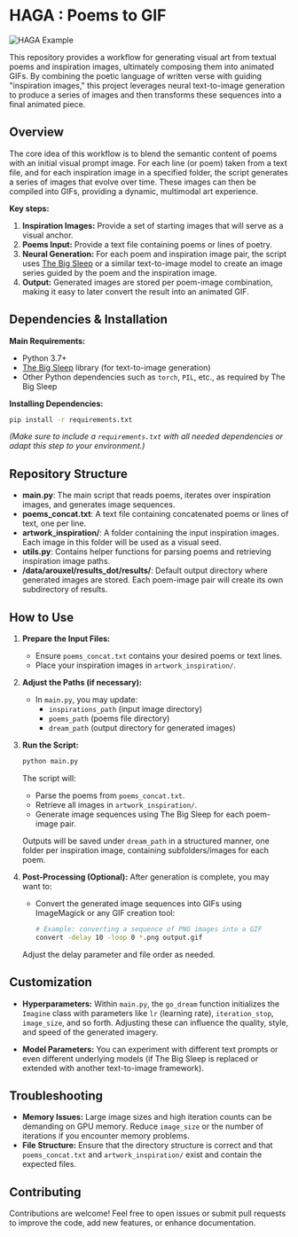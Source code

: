 # HAGA : Poems to GIF
![HAGA Example](./gif.gif)


This repository provides a workflow for generating visual art from textual poems and inspiration images, ultimately composing them into animated GIFs. By combining the poetic language of written verse with guiding "inspiration images," this project leverages neural text-to-image generation to produce a series of images and then transforms these sequences into a final animated piece.

## Overview

The core idea of this workflow is to blend the semantic content of poems with an initial visual prompt image. For each line (or poem) taken from a text file, and for each inspiration image in a specified folder, the script generates a series of images that evolve over time. These images can then be compiled into GIFs, providing a dynamic, multimodal art experience.

**Key steps:**
1. **Inspiration Images:** Provide a set of starting images that will serve as a visual anchor.
2. **Poems Input:** Provide a text file containing poems or lines of poetry.
3. **Neural Generation:** For each poem and inspiration image pair, the script uses [The Big Sleep](https://github.com/lucidrains/big-sleep) or a similar text-to-image model to create an image series guided by the poem and the inspiration image.
4. **Output:** Generated images are stored per poem-image combination, making it easy to later convert the result into an animated GIF.

## Dependencies & Installation

**Main Requirements:**
- Python 3.7+
- [The Big Sleep](https://github.com/lucidrains/big-sleep) library (for text-to-image generation)
- Other Python dependencies such as `torch`, `PIL`, etc., as required by The Big Sleep

**Installing Dependencies:**
```bash
pip install -r requirements.txt
```

*(Make sure to include a `requirements.txt` with all needed dependencies or adapt this step to your environment.)*

## Repository Structure

- **main.py**: The main script that reads poems, iterates over inspiration images, and generates image sequences.
- **poems_concat.txt**: A text file containing concatenated poems or lines of text, one per line.
- **artwork_inspiration/**: A folder containing the input inspiration images. Each image in this folder will be used as a visual seed.
- **utils.py**: Contains helper functions for parsing poems and retrieving inspiration image paths.
- **/data/arouxel/results_dot/results/**: Default output directory where generated images are stored. Each poem-image pair will create its own subdirectory of results.

## How to Use

1. **Prepare the Input Files:**
   - Ensure `poems_concat.txt` contains your desired poems or text lines.
   - Place your inspiration images in `artwork_inspiration/`.

2. **Adjust the Paths (if necessary):**
   - In `main.py`, you may update:
     - `inspirations_path` (input image directory)
     - `poems_path` (poems file directory)
     - `dream_path` (output directory for generated images)
   
3. **Run the Script:**
   ```bash
   python main.py
   ```
   
   The script will:
   - Parse the poems from `poems_concat.txt`.
   - Retrieve all images in `artwork_inspiration/`.
   - Generate image sequences using The Big Sleep for each poem-image pair.
   
   Outputs will be saved under `dream_path` in a structured manner, one folder per inspiration image, containing subfolders/images for each poem.

4. **Post-Processing (Optional):**
   After generation is complete, you may want to:
   - Convert the generated image sequences into GIFs using ImageMagick or any GIF creation tool:
     ```bash
     # Example: converting a sequence of PNG images into a GIF
     convert -delay 10 -loop 0 *.png output.gif
     ```
   
   Adjust the delay parameter and file order as needed.

## Customization

- **Hyperparameters:** 
  Within `main.py`, the `go_dream` function initializes the `Imagine` class with parameters like `lr` (learning rate), `iteration_stop`, `image_size`, and so forth. Adjusting these can influence the quality, style, and speed of the generated imagery.
  
- **Model Parameters:**
  You can experiment with different text prompts or even different underlying models (if The Big Sleep is replaced or extended with another text-to-image framework).

## Troubleshooting

- **Memory Issues:** Large image sizes and high iteration counts can be demanding on GPU memory. Reduce `image_size` or the number of iterations if you encounter memory problems.
- **File Structure:** Ensure that the directory structure is correct and that `poems_concat.txt` and `artwork_inspiration/` exist and contain the expected files.

## Contributing

Contributions are welcome! Feel free to open issues or submit pull requests to improve the code, add new features, or enhance documentation.
